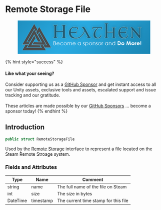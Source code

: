 # Remote Storage File

<figure><img src="../../../.gitbook/assets/512x128 Sponsor Banner.png" alt="Become a sponsor and Do More"><figcaption></figcaption></figure>

{% hint style="success" %}
#### Like what your seeing?

Consider supporting us as a [GitHub Sponsor](../../../company/become-a-sponsor.md) and get instant access to all our Unity assets, exclusive tools and assets, escalated support and issue tracking and our gratitude.\
\
These articles are made possible by our [GitHub Sponsors](https://github.com/sponsors/heathen-engineering) ... become a sponsor today!
{% endhint %}

## Introduction

```csharp
public struct RemoteStorageFile
```

Used by the [Remote Storage](../api/remote-storage.md) interface to represent a file located on the Steam Remote Stroage system.

### Fields and Attributes

| Type     | Name      | Comment                              |
| -------- | --------- | ------------------------------------ |
| string   | name      | The full name of the file on Steam   |
| int      | size      | The size in bytes                    |
| DateTime | timestamp | The current time stamp for this file |

